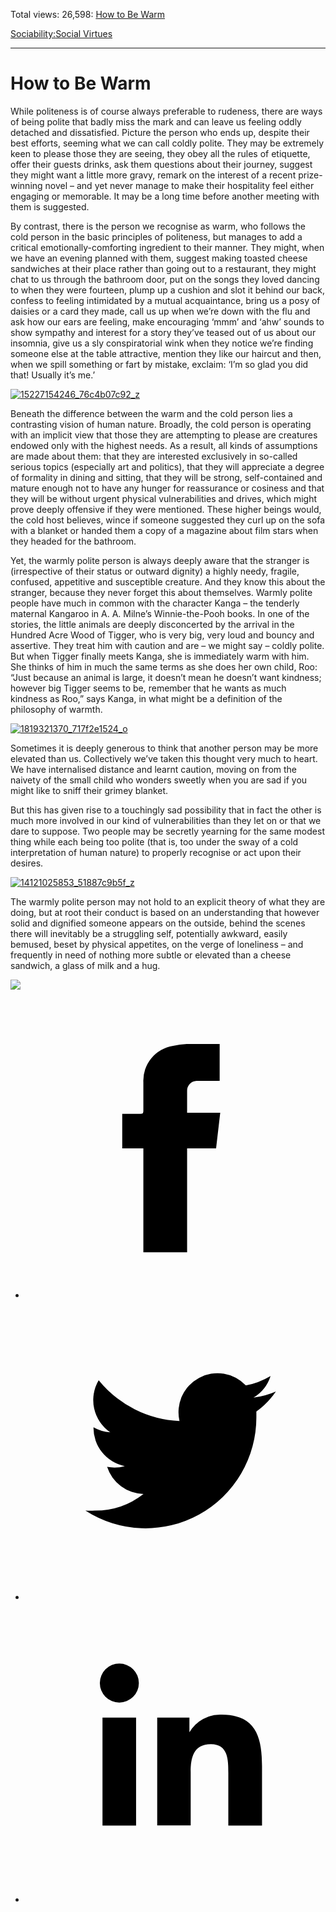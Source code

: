 Total views: 26,598: [How to Be Warm](https://www.theschooloflife.com/thebookoflife/how-to-be-warm/)

[Sociability:](https://www.theschooloflife.com/thebookoflife/category/sociability/)[Social Virtues](https://www.theschooloflife.com/thebookoflife/category/sociability/social-virtues/)

* * *

# How to Be Warm
<style>
						.alignnone {
  display: block;
  margin-left: auto;
  margin-right: auto;
  align: center:
}

.addtoany_share_save_container {
display:none;
}

.wp-block-image {
		display: block;
  margin-left: auto;
  margin-right: auto;
  width: 50%;
}

.aligncenter {
display: block;
  margin-left: auto;
  margin-right: auto;
  align: center:
}

@media only screen and (max-width: 500px) {
  .wp-block-image {
		display: block;
  margin-left: auto;
  margin-right: auto;
  width: 100%;
} }

h1 {max-width: 600px !important;
}
.s18-single-post .content-area .site-main article .post-cat-header-display + .old-wrapper p {
    font-size: 1.200em
}
						</style>

While politeness is of course always preferable to rudeness, there are ways of being polite that badly miss the mark and can leave us feeling oddly detached and dissatisfied. Picture the person who ends up, despite their best efforts, seeming what we can call coldly polite. They may be extremely keen to please those they are seeing, they obey all the rules of etiquette, offer their guests drinks, ask them questions about their journey, suggest they might want a little more gravy, remark on the interest of a recent prize-winning novel – and yet never manage to make their hospitality feel either engaging or memorable. It may be a long time before another meeting with them is suggested.

By contrast, there is the person we recognise as warm, who follows the cold person in the basic principles of politeness, but manages to add a critical emotionally-comforting ingredient to their manner. They might, when we have an evening planned with them, suggest making toasted cheese sandwiches at their place rather than going out to a restaurant, they might chat to us through the bathroom door, put on the songs they loved dancing to when they were fourteen, plump up a cushion and slot it behind our back, confess to feeling intimidated by a mutual acquaintance, bring us a posy of daisies or a card they made, call us up when we’re down with the flu and ask how our ears are feeling, make encouraging ‘mmm’ and ‘ahw’ sounds to show sympathy and interest for a story they’ve teased out of us about our insomnia, give us a sly conspiratorial wink when they notice we’re finding someone else at the table attractive, mention they like our haircut and then, when we spill something or fart by mistake, exclaim: ‘I’m so glad you did that! Usually it’s me.’

[![15227154246_76c4b07c92_z](https://www.theschooloflife.com/thebookoflife/wp-content/uploads/2016/10/15227154246_76c4b07c92_z.jpg)](http://www.thebookoflife.org/wp-content/uploads/2016/10/15227154246_76c4b07c92_z.jpg)

Beneath the difference between the warm and the cold person lies a contrasting vision of human nature. Broadly, the cold person is operating with an implicit view that those they are attempting to please are creatures endowed only with the highest needs. As a result, all kinds of assumptions are made about them: that they are interested exclusively in so-called serious topics (especially art and politics), that they will appreciate a degree of formality in dining and sitting, that they will be strong, self-contained and mature enough not to have any hunger for reassurance or cosiness and that they will be without urgent physical vulnerabilities and drives, which might prove deeply offensive if they were mentioned. These higher beings would, the cold host believes, wince if someone suggested they curl up on the sofa with a blanket or handed them a copy of a magazine about film stars when they headed for the bathroom.

Yet, the warmly polite person is always deeply aware that the stranger is (irrespective of their status or outward dignity) a highly needy, fragile, confused, appetitive and susceptible creature. And they know this about the stranger, because they never forget this about themselves. Warmly polite people have much in common with the character Kanga – the tenderly maternal Kangaroo in A. A. Milne’s Winnie-the-Pooh books. In one of the stories, the little animals are deeply disconcerted by the arrival in the Hundred Acre Wood of Tigger, who is very big, very loud and bouncy and assertive. They treat him with caution and are – we might say – coldly polite. But when Tigger finally meets Kanga, she is immediately warm with him. She thinks of him in much the same terms as she does her own child, Roo: “Just because an animal is large, it doesn’t mean he doesn’t want kindness; however big Tigger seems to be, remember that he wants as much kindness as Roo,” says Kanga, in what might be a definition of the philosophy of warmth.

[![1819321370_717f2e1524_o](https://www.theschooloflife.com/thebookoflife/wp-content/uploads/2016/10/1819321370_717f2e1524_o.jpg)](http://www.thebookoflife.org/wp-content/uploads/2016/10/1819321370_717f2e1524_o.jpg)

Sometimes it is deeply generous to think that another person may be more elevated than us. Collectively we’ve taken this thought very much to heart. We have internalised distance and learnt caution, moving on from the naivety of the small child who wonders sweetly when you are sad if you might like to sniff their grimey blanket.

But this has given rise to a touchingly sad possibility that in fact the other is much more involved in our kind of vulnerabilities than they let on or that we dare to suppose. Two people may be secretly yearning for the same modest thing while each being too polite (that is, too under the sway of a cold interpretation of human nature) to properly recognise or act upon their desires.

[![14121025853_51887c9b5f_z](https://www.theschooloflife.com/thebookoflife/wp-content/uploads/2016/10/14121025853_51887c9b5f_z.jpg)](http://www.thebookoflife.org/wp-content/uploads/2016/10/14121025853_51887c9b5f_z.jpg)

The warmly polite person may not hold to an explicit theory of what they are doing, but at root their conduct is based on an understanding that however solid and dignified someone appears on the outside, behind the scenes there will inevitably be a struggling self, potentially awkward, easily bemused, beset by physical appetites, on the verge of loneliness – and frequently in need of nothing more subtle or elevated than a cheese sandwich, a glass of milk and a hug.

[![](https://img.youtube.com/vi/1MolmoFuXu4/0.jpg)](https://www.youtube.com/embed/1MolmoFuXu4 '')
<style>
    .iframe-class { display: block !important; }
</style>

- [<svg xmlns="http://www.w3.org/2000/svg" viewbox="0 0 26 26"><title>Facebook</title>
                    <g>
                        <path d="M8.38,10H9.92c.2,0,.29,0,.29-.28,0-.82,0-1.64,0-2.46a3.05,3.05,0,0,1,2.57-3.15A7.22,7.22,0,0,1,14,3.95c.86,0,1.71,0,2.57,0h.25v3.2h-2A.85.85,0,0,0,14,8c0,.62,0,1.24,0,1.91h2.87L16.51,13H14v9H10.21V13H8.38Z"></path>
                    </g>
                </svg>](http://www.facebook.com/sharer/sharer.php?u=https://www.theschooloflife.com/thebookoflife/how-to-be-warm/)
- [<svg xmlns="http://www.w3.org/2000/svg" viewbox="0 0 26 26"><title>Twitter</title>
                    <path d="M21.69,7.9a6.75,6.75,0,0,1-1.94.53,3.39,3.39,0,0,0,1.48-1.87,6.76,6.76,0,0,1-2.14.82,3.38,3.38,0,0,0-5.75,3.08,9.59,9.59,0,0,1-7-3.53,3.38,3.38,0,0,0,1,4.51A3.36,3.36,0,0,1,5.89,11v0A3.38,3.38,0,0,0,8.6,14.37a3.39,3.39,0,0,1-1.53.06,3.38,3.38,0,0,0,3.15,2.35A6.78,6.78,0,0,1,6,18.22a6.87,6.87,0,0,1-.81,0A9.6,9.6,0,0,0,20,10.08q0-.22,0-.44A6.86,6.86,0,0,0,21.69,7.9Z"></path>
                </svg>](http://twitter.com/share?url=https://www.theschooloflife.com/thebookoflife/how-to-be-warm/&text=&via=theschooloflife)
- [<svg xmlns="http://www.w3.org/2000/svg" viewbox="0 0 26 26"><title>LinkedIn</title>
<path class="cls-2" d="M6.67,10H9.58v9.36H6.67ZM8.13,5.32A1.69,1.69,0,1,1,6.44,7,1.69,1.69,0,0,1,8.13,5.32"></path><path class="cls-2" d="M11.41,10H14.2v1.28h0A3.06,3.06,0,0,1,17,9.75c2.95,0,3.49,1.94,3.49,4.46v5.14H17.57V14.79c0-1.09,0-2.48-1.51-2.48s-1.75,1.18-1.75,2.4v4.63H11.41Z"></path></svg>](https://www.linkedin.com/shareArticle?mini=true&url=https://www.theschooloflife.com/thebookoflife/how-to-be-warm/)
